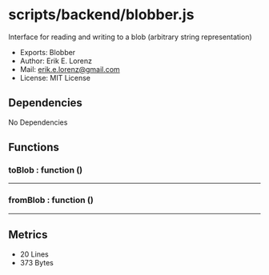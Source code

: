 # scripts/backend/blobber.js


Interface for reading and writing to a blob (arbitrary string representation)

* Exports: Blobber
* Author: Erik E. Lorenz 
* Mail: <erik.e.lorenz@gmail.com>
* License: MIT License


## Dependencies

No Dependencies

## Functions

###       toBlob : function ()

---

###       fromBlob : function ()

---

## Metrics

* 20 Lines
* 373 Bytes

